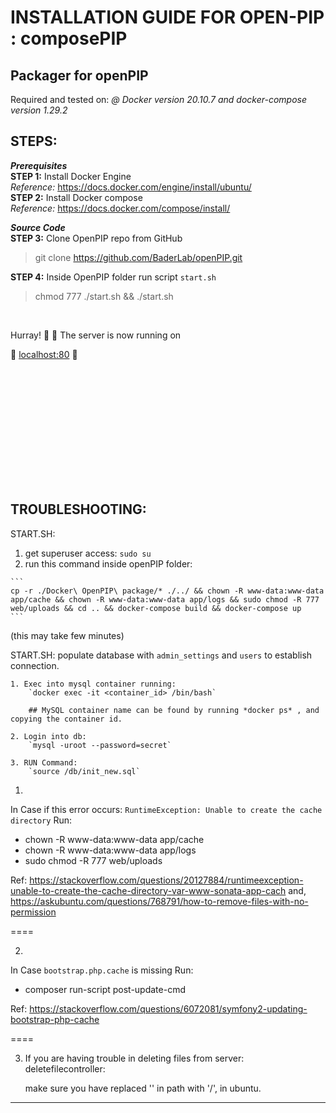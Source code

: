 
# INSTALLATION GUIDE FOR OPEN-PIP : composePIP 
## Packager for openPIP

Required and tested on: *@ Docker version 20.10.7 and docker-compose version 1.29.2*

## STEPS:

***Prerequisites***
<br>
**STEP 1:** Install Docker Engine <br>
*Reference:* https://docs.docker.com/engine/install/ubuntu/ <br>
**STEP 2:** Install Docker compose <br>
*Reference:* https://docs.docker.com/compose/install/ <br>


***Source Code***
<br>
**STEP 3:** Clone OpenPIP repo from GitHub <br>
>git clone https://github.com/BaderLab/openPIP.git 

**STEP 4:** Inside OpenPIP folder run script `start.sh` <br>
>chmod 777 ./start.sh && ./start.sh

<br>

Hurray! :tada: :tada: The server is now running on <br>  

:rocket: [localhost:80](http://localhost:80/app.php)  :rocket: 

<br><br>
 
<br><br>
<br><br>
<br><br>
<br><br>




## TROUBLESHOOTING:


START.SH: 

  1. get superuser access: ```sudo su```
  2. run this command inside openPIP folder:

    ```
    cp -r ./Docker\ OpenPIP\ package/* ./../ && chown -R www-data:www-data app/cache && chown -R www-data:www-data app/logs && sudo chmod -R 777 web/uploads && cd .. && docker-compose build && docker-compose up
    ```
 (this may take few minutes)
 <br>

START.SH: populate database with `admin_settings` and `users` to establish connection.

  
    1. Exec into mysql container running:
        `docker exec -it <container_id> /bin/bash`
        
        ## MySQL container name can be found by running *docker ps* , and copying the container id.

    2. Login into db: 
        `mysql -uroot --password=secret`

    3. RUN Command: 
        `source /db/init_new.sql`
  



1.

In Case if this error occurs:
`RuntimeException: Unable to create the cache directory`
Run:
  - chown -R www-data:www-data app/cache
  - chown -R www-data:www-data app/logs
  - sudo chmod -R 777 web/uploads
 
 Ref: https://stackoverflow.com/questions/20127884/runtimeexception-unable-to-create-the-cache-directory-var-www-sonata-app-cach
 and,
 https://askubuntu.com/questions/768791/how-to-remove-files-with-no-permission

====

2.

In Case `bootstrap.php.cache` is missing
Run:
  - composer run-script post-update-cmd
 
 Ref: https://stackoverflow.com/questions/6072081/symfony2-updating-bootstrap-php-cache 
 
====


3. If you are having trouble in deleting files from server: deletefilecontroller:

    make sure you have replaced '\' in path with '/', in ubuntu.


-------- 

